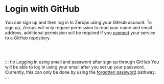 # Login with GitHub

You can sign up and then log in to Zerops using your GitHub account. To sign up, Zerops will only require permission to read your name and email address, additional permission will be required if you [connect](/documentation/github/github-integration.html) your service to a GitHub repository.

<br/><br/>

::: tip Logging in using email and password after sign up through GitHub
You will be able to log in using your email after you set up your password. Currently, this can only be done by using the [forgotten password](https://app.zerops.dev/forgotten-password) pathway.
:::
